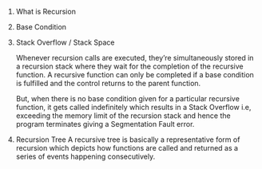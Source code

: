 1. What is Recursion
2. Base Condition
3. Stack Overflow / Stack Space

    Whenever recursion calls are executed, they’re simultaneously stored in a recursion stack where they wait for the completion of the recursive function. A recursive function can only be completed if a base condition is fulfilled and the control returns to the parent function. 

    But, when there is no base condition given for a particular recursive function, it gets called indefinitely which results in a Stack Overflow i.e, exceeding the memory limit of the recursion stack and hence the program terminates giving a Segmentation Fault error.

4. Recursion Tree
    A recursive tree is basically a representative form of recursion which depicts how functions are called and returned as a series of events happening consecutively.